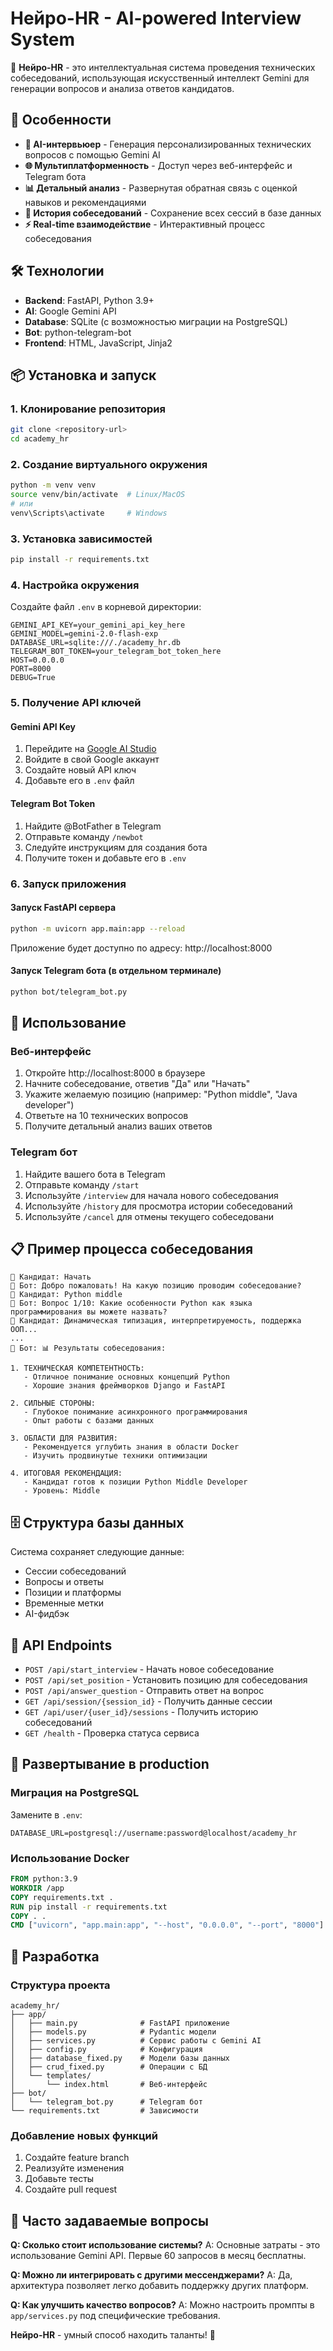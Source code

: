 # Нейро-HR - AI-powered Interview System

🚀 **Нейро-HR** - это интеллектуальная система проведения технических собеседований, использующая искусственный интеллект Gemini для генерации вопросов и анализа ответов кандидатов.

## 🌟 Особенности

- **🤖 AI-интервьюер** - Генерация персонализированных технических вопросов с помощью Gemini AI
- **🌐 Мультиплатформенность** - Доступ через веб-интерфейс и Telegram бота
- **📊 Детальный анализ** - Развернутая обратная связь с оценкой навыков и рекомендациями
- **💾 История собеседований** - Сохранение всех сессий в базе данных
- **⚡ Real-time взаимодействие** - Интерактивный процесс собеседования

## 🛠 Технологии

- **Backend**: FastAPI, Python 3.9+
- **AI**: Google Gemini API
- **Database**: SQLite (с возможностью миграции на PostgreSQL)
- **Bot**: python-telegram-bot
- **Frontend**: HTML, JavaScript, Jinja2

## 📦 Установка и запуск

### 1. Клонирование репозитория
```bash
git clone <repository-url>
cd academy_hr
```

### 2. Создание виртуального окружения
```bash
python -m venv venv
source venv/bin/activate  # Linux/MacOS
# или
venv\Scripts\activate     # Windows
```

### 3. Установка зависимостей
```bash
pip install -r requirements.txt
```

### 4. Настройка окружения
Создайте файл `.env` в корневой директории:
```env
GEMINI_API_KEY=your_gemini_api_key_here
GEMINI_MODEL=gemini-2.0-flash-exp
DATABASE_URL=sqlite:///./academy_hr.db
TELEGRAM_BOT_TOKEN=your_telegram_bot_token_here
HOST=0.0.0.0
PORT=8000
DEBUG=True
```

### 5. Получение API ключей

#### Gemini API Key
1. Перейдите на [Google AI Studio](https://aistudio.google.com/)
2. Войдите в свой Google аккаунт
3. Создайте новый API ключ
4. Добавьте его в `.env` файл

#### Telegram Bot Token
1. Найдите @BotFather в Telegram
2. Отправьте команду `/newbot`
3. Следуйте инструкциям для создания бота
4. Получите токен и добавьте его в `.env`

### 6. Запуск приложения

#### Запуск FastAPI сервера
```bash
python -m uvicorn app.main:app --reload
```
Приложение будет доступно по адресу: http://localhost:8000

#### Запуск Telegram бота (в отдельном терминале)
```bash
python bot/telegram_bot.py
```

## 🎯 Использование

### Веб-интерфейс
1. Откройте http://localhost:8000 в браузере
2. Начните собеседование, ответив "Да" или "Начать"
3. Укажите желаемую позицию (например: "Python middle", "Java developer")
4. Ответьте на 10 технических вопросов
5. Получите детальный анализ ваших ответов

### Telegram бот
1. Найдите вашего бота в Telegram
2. Отправьте команду `/start`
3. Используйте `/interview` для начала нового собеседования
4. Используйте `/history` для просмотра истории собеседований
5. Используйте `/cancel` для отмены текущего собеседовани

## 📋 Пример процесса собеседования

```
👤 Кандидат: Начать
🤖 Бот: Добро пожаловать! На какую позицию проводим собеседование?
👤 Кандидат: Python middle
🤖 Бот: Вопрос 1/10: Какие особенности Python как языка программирования вы можете назвать?
👤 Кандидат: Динамическая типизация, интерпретируемость, поддержка ООП...
...
🤖 Бот: 📊 Результаты собеседования:

1. ТЕХНИЧЕСКАЯ КОМПЕТЕНТНОСТЬ:
   - Отличное понимание основных концепций Python
   - Хорошие знания фреймворков Django и FastAPI

2. СИЛЬНЫЕ СТОРОНЫ:
   - Глубокое понимание асинхронного программирования
   - Опыт работы с базами данных

3. ОБЛАСТИ ДЛЯ РАЗВИТИЯ:
   - Рекомендуется углубить знания в области Docker
   - Изучить продвинутые техники оптимизации

4. ИТОГОВАЯ РЕКОМЕНДАЦИЯ:
   - Кандидат готов к позиции Python Middle Developer
   - Уровень: Middle
```

## 🗄 Структура базы данных

Система сохраняет следующие данные:
- Сессии собеседований
- Вопросы и ответы
- Позиции и платформы
- Временные метки
- AI-фидбэк

## 🔧 API Endpoints

- `POST /api/start_interview` - Начать новое собеседование
- `POST /api/set_position` - Установить позицию для собеседования
- `POST /api/answer_question` - Отправить ответ на вопрос
- `GET /api/session/{session_id}` - Получить данные сессии
- `GET /api/user/{user_id}/sessions` - Получить историю собеседований
- `GET /health` - Проверка статуса сервиса

## 🚀 Развертывание в production

### Миграция на PostgreSQL
Замените в `.env`:
```env
DATABASE_URL=postgresql://username:password@localhost/academy_hr
```

### Использование Docker
```dockerfile
FROM python:3.9
WORKDIR /app
COPY requirements.txt .
RUN pip install -r requirements.txt
COPY . .
CMD ["uvicorn", "app.main:app", "--host", "0.0.0.0", "--port", "8000"]
```

## 🤝 Разработка

### Структура проекта
```
academy_hr/
├── app/
│   ├── main.py              # FastAPI приложение
│   ├── models.py            # Pydantic модели
│   ├── services.py          # Сервис работы с Gemini AI
│   ├── config.py            # Конфигурация
│   ├── database_fixed.py    # Модели базы данных
│   ├── crud_fixed.py        # Операции с БД
│   └── templates/
│       └── index.html       # Веб-интерфейс
├── bot/
│   └── telegram_bot.py      # Telegram бот
└── requirements.txt         # Зависимости
```

### Добавление новых функций
1. Создайте feature branch
2. Реализуйте изменения
3. Добавьте тесты
4. Создайте pull request


## 🤔 Часто задаваемые вопросы

**Q: Сколько стоит использование системы?**
A: Основные затраты - это использование Gemini API. Первые 60 запросов в месяц бесплатны.

**Q: Можно ли интегрировать с другими мессенджерами?**
A: Да, архитектура позволяет легко добавить поддержку других платформ.

**Q: Как улучшить качество вопросов?**
A: Можно настроить промпты в `app/services.py` под специфические требования.

**Нейро-HR** - умный способ находить таланты! 🚀
